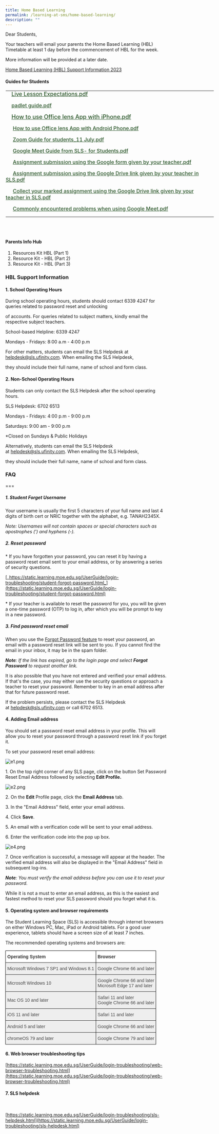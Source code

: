 ```yaml
---
title: Home Based Learning
permalink: /learning-at-sms/home-based-learning/
description: ""
---
```

Dear Students,

Your teachers will email your parents the Home Based Learning (HBL) Timetable at least 1 day before the commencement of HBL for the week.

More information will be provided at a later date.
  

<a href="/files/hbl support 2023_t1wk10.pdf" target="_blank">Home Based Learning (HBL) Support Information 2023</a>


#### Guides for Students


<table class="ive_eobj_left ives_tab_kosong" style="margin: 0px 10px 0px 0px; outline: 0px; padding: 0px; border-collapse: collapse; float: left; border: 1px solid transparent; table-layout: fixed; width: 651.218px; height: 462px;"><tbody style="margin: 0px; outline: 0px; padding: 0px;"><tr style="margin: 0px; outline: 0px; padding: 0px;"><td style="margin: 0px; outline: 0px; padding: 0px 15px 15px 0px; vertical-align: top; width: 651px;"><a class="refobj" href="/files/Live%20Lesson%20Expectations.pdf" style="margin: 0px; outline: 0px; padding: 0px 4px 0px 18px; color: rgb(42, 86, 41); font-weight: 500; text-decoration: underline; background-repeat: no-repeat; font-size: 17px; background-image: url(&quot;/site/ctx/ficon/pdf.gif&quot;);">Live Lesson Expectations.pdf</a><br style="margin: 0px; outline: 0px; padding: 0px;"></td></tr><tr style="margin: 0px; outline: 0px; padding: 0px;"><td style="margin: 0px; outline: 0px; padding: 0px 15px 15px 0px; vertical-align: top; width: 60px;"><a class="refobj" href="/files/padlet%20guide.pdf" style="margin: 0px; outline: 0px; padding: 0px 4px 0px 18px; color: rgb(42, 86, 41); font-weight: 500; text-decoration: underline; background-repeat: no-repeat; background-image: url(&quot;/site/ctx/ficon/pdf.gif&quot;);">padlet guide.pdf</a></td></tr><tr style="margin: 0px; outline: 0px; padding: 0px;"><td style="margin: 0px; outline: 0px; padding: 0px 15px 15px 0px; vertical-align: top;"><a class="refobj" href="/files/How%20to%20use%20Office%20lens%20App%20with%20iPhone.pdf" style="margin: 0px; outline: 0px; padding: 0px 4px 0px 18px; color: rgb(42, 86, 41); font-weight: 500; text-decoration: underline; background-repeat: no-repeat; font-size: 17px; background-image: url(&quot;/site/ctx/ficon/pdf.gif&quot;);"><font size="4" style="margin: 0px; outline: 0px; padding: 0px;">How to use Office lens App with iPhone.pdf</font></a><span style="margin: 0px; outline: 0px; padding: 0px; font-size: 17px;">&nbsp;</span><font size="4" style="margin: 0px; outline: 0px; padding: 0px;"><br style="margin: 0px; outline: 0px; padding: 0px;"></font></td></tr><tr style="margin: 0px; outline: 0px; padding: 0px;"><td style="margin: 0px; outline: 0px; padding: 0px 15px 15px 0px; vertical-align: top;">&nbsp;<a class="refobj" href="/files/How%20to%20use%20Office%20lens%20App%20with%20Android%20Phone.pdf" style="margin: 0px; outline: 0px; padding: 0px 4px 0px 18px; color: rgb(42, 86, 41); font-weight: 500; text-decoration: underline; background-repeat: no-repeat; background-image: url(&quot;/site/ctx/ficon/pdf.gif&quot;);">How to use Office lens App with Android Phone.pdf</a>&nbsp;</td></tr><tr style="margin: 0px; outline: 0px; padding: 0px;"><td style="margin: 0px; outline: 0px; padding: 0px 15px 15px 0px; vertical-align: top;">&nbsp;<a class="refobj" href="/files/Zoom%20Guide%20for%20students%2011%20July.pdf" style="margin: 0px; outline: 0px; padding: 0px 4px 0px 18px; color: rgb(42, 86, 41); font-weight: 500; text-decoration: underline; background-repeat: no-repeat; background-image: url(&quot;/site/ctx/ficon/pdf.gif&quot;);">Zoom Guide for students_11 July.pdf</a></td></tr><tr style="margin: 0px; outline: 0px; padding: 0px;"><td style="margin: 0px; outline: 0px; padding: 0px 15px 15px 0px; vertical-align: top;">&nbsp;<a class="refobj" href="/files/Google%20Meet%20Guide%20from%20SLS%20for%20Students.pdf" style="margin: 0px; outline: 0px; padding: 0px 4px 0px 18px; color: rgb(42, 86, 41); font-weight: 500; text-decoration: underline; background-repeat: no-repeat; background-image: url(&quot;/site/ctx/ficon/pdf.gif&quot;);">Google Meet Guide from SLS- for Students.pdf</a></td></tr><tr style="margin: 0px; outline: 0px; padding: 0px;"><td style="margin: 0px; outline: 0px; padding: 0px 15px 15px 0px; vertical-align: top;">&nbsp;<a class="refobj" href="/files/Assignment%20submission%20using%20the%20Google%20form%20given%20by%20your%20teacher.pdf" style="margin: 0px; outline: 0px; padding: 0px 4px 0px 18px; color: rgb(42, 86, 41); font-weight: 500; text-decoration: underline; background-repeat: no-repeat; background-image: url(&quot;/site/ctx/ficon/pdf.gif&quot;);">Assignment submission using the Google form given by your teacher.pdf</a></td></tr><tr style="margin: 0px; outline: 0px; padding: 0px;"><td style="margin: 0px; outline: 0px; padding: 0px 15px 15px 0px; vertical-align: top;">&nbsp;<a class="refobj" href="/files/Assignment%20submission%20using%20the%20Google%20Drive%20link%20given%20by%20your%20teacher%20in%20SLS.pdf" style="margin: 0px; outline: 0px; padding: 0px 4px 0px 18px; color: rgb(42, 86, 41); font-weight: 500; text-decoration: underline; background-repeat: no-repeat; background-image: url(&quot;/site/ctx/ficon/pdf.gif&quot;);">Assignment submission using the Google Drive link given by your teacher in SLS.pdf</a></td></tr><tr style="margin: 0px; outline: 0px; padding: 0px;"><td style="margin: 0px; outline: 0px; padding: 0px 15px 15px 0px; vertical-align: top;">&nbsp;<a class="refobj" href="/files/Collect%20your%20marked%20assignment%20using%20the%20Google%20Drive%20link%20given%20by%20your%20teacher%20in%20SLS.pdf" style="margin: 0px; outline: 0px; padding: 0px 4px 0px 18px; color: rgb(42, 86, 41); font-weight: 500; text-decoration: underline; background-repeat: no-repeat; background-image: url(&quot;/site/ctx/ficon/pdf.gif&quot;);">Collect your marked assignment using the Google Drive link given by your teacher in SLS.pdf</a></td></tr><tr style="margin: 0px; outline: 0px; padding: 0px;"><td style="margin: 0px; outline: 0px; padding: 0px 15px 15px 0px; vertical-align: top;">&nbsp;<a class="refobj" href="/files/Commonly%20encountered%20problems%20when%20using%20Google%20Meet.pdf" style="margin: 0px; outline: 0px; padding: 0px 4px 0px 18px; color: rgb(42, 86, 41); font-weight: 500; text-decoration: underline; background-repeat: no-repeat; background-image: url(&quot;/site/ctx/ficon/pdf.gif&quot;);">Commonly encountered problems when using Google Meet.pdf</a>&nbsp;</td></tr></tbody></table>


<br><br>

#### Parents Info Hub

1. Resources Kit HBL (Part 1)[](/files/Resource%20Kit%20-%20HBL.pdf)
2. Resource Kit - HBL (Part 2)
3. Resource Kit - HBL (Part 3)

### HBL Support Information

#### 1. School Operating Hours

During school operating hours, students should contact 6339 4247 for queries related to password reset and unlocking  

of accounts. For queries related to subject matters, kindly email the respective subject teachers.

  

School-based Helpline: 6339 4247

Mondays - Fridays: 8:00 a.m - 4:00 p.m  

  

For other matters, students can email the SLS Helpdesk at helpdesk@sls.ufinity.com. When emailing the SLS Helpdesk,

they should include their full name, name of school and form class.

  

#### 2. Non-School Operating Hours

Students can only contact the SLS Helpdesk after the school operating hours.  

  

SLS Helpdesk: 6702 6513

Mondays - Fridays: 4:00 p.m - 9:00 p.m

Saturdays: 9:00 am - 9:00 p.m  

\*Closed on Sundays &amp; Public Holidays

  

Alternatively, students can email the SLS Helpdesk at&nbsp;[helpdesk@sls.ufinity.com](mailto:helpdesk@sls.ufinity.com). When emailing the SLS Helpdesk,

they should include their full name, name of school and form class.

 

### FAQ
===

##### 1. Student Forget Username  

  

Your username is usually the first 5 characters of your full name and last 4 digits of birth cert or NRIC together with the alphabet, e.g. TANAH2345X.

_Note: Usernames will not contain spaces or special characters such as apostrophes (') and hyphens (-)._

  

  

##### 2. Reset password

  

\* If you have forgotten your password, you can reset it by having a password reset email sent to your email address, or by answering a series of security questions.

[](https://stmargaretspri.moe.edu.sg/learning-at-sms-p/home-based-learning/goog_1428196432)

[_https://static.learning.moe.edu.sg/UserGuide/login-troubleshooting/student-forgot-password.html_](https://static.learning.moe.edu.sg/UserGuide/login-troubleshooting/student-forgot-password.html)

  

\* If your teacher is available to reset the password for you, you will be given a one-time password (OTP) to log in, after which you will be prompt to key in a new password.

  

  

##### 3. Find password reset email

When you use the&nbsp;[Forgot Password feature](https://mo.learning.moe.edu.sg/UserGuide/Vle/student/administration/forgot-password.html)&nbsp;to reset your password, an email with a password reset link will be sent to you. If you cannot find the email in your inbox, it may be in the spam folder.

_**Note**: If the link has expired, go to the login page and select&nbsp;**Forgot Password**&nbsp;to request another link._

  

It is also possible that you have not entered and verified your email address. If that's the case, you may either use the security questions or approach a teacher to reset your password. Remember to key in an email address after that for future password reset.

  

If the problem persists, please contact the SLS Helpdesk at&nbsp;[helpdesk@sls.ufinity.com](mailto:helpdesk@sls.ufinity.com)&nbsp;or call 6702 6513.

  

  
#### 4. Adding Email address

You should set a password reset email address in your profile. This will allow you to reset your password through a password reset link if you forget it.

  

To set your password reset email address:

  

![e1.png](/images/e11.png)  

  

1\. On the top right corner of any SLS page, click on the button Set Password Reset Email Address followed by selecting&nbsp;**Edit Profile.**

  

![e2.png](/images/e22.png)  

  

2\. On the&nbsp;**Edit**&nbsp;Profile page, click the&nbsp;**Email Address**&nbsp;tab.

3\. In the "Email Address" field, enter your email address.

4\. Click&nbsp;**Save**.

5\. An email with a verification code will be sent to your email address.

  

6\. Enter the verification code into the pop up box.

  

![e4.png](/images/e44.png)

  

7\. Once verification is successful, a message will appear at the header. The verified email address will also be displayed in the "Email Address" field in subsequent log-ins.

_**Note**: You must verify the email address before you can use it to reset your password._

  

While it is not a must to enter an email address, as this is the easiest and fastest method to reset your SLS password should you forget what it is.

  

  

#### 5. Operating system and browser requirements

  

The Student Learning Space (SLS) is accessible through internet browsers on either Windows PC, Mac, iPad or Android tablets. For a good user experience, tablets should have a screen size of at least 7 inches.

  

The recommended operating systems and browsers are:

  <style type="text/css">
.tg  {border-collapse:collapse;border-spacing:0;}
.tg td{border-color:black;border-style:solid;border-width:1px;font-family:Arial, sans-serif;font-size:14px;
  overflow:hidden;padding:10px 5px;word-break:normal;}
.tg th{border-color:black;border-style:solid;border-width:1px;font-family:Arial, sans-serif;font-size:14px;
  font-weight:normal;overflow:hidden;padding:10px 5px;word-break:normal;}
.tg .tg-6vty{background-color:#FFF;color:#333;font-weight:bold;text-align:left;vertical-align:middle}
.tg .tg-mppl{background-color:#EEE;color:#444;text-align:left;vertical-align:top}
.tg .tg-vlwp{background-color:#EEE;color:#444;text-align:left;vertical-align:middle}
</style>
<table class="tg">
<thead>
  <tr>
    <th class="tg-6vty"><span style="color:#333;background-color:#FFF">Operating System</span></th>
    <th class="tg-6vty"><span style="color:#333;background-color:#FFF">Browser</span></th>
  </tr>
</thead>
<tbody>
  <tr>
    <td class="tg-vlwp"><span style="color:#444;background-color:#EEE">Microsoft Windows 7 SP1 and Windows 8.1</span></td>
    <td class="tg-mppl">Google Chrome 66 and later</td>
  </tr>
  <tr>
    <td class="tg-vlwp"><span style="color:#444;background-color:#EEE">Microsoft Windows 10</span></td>
    <td class="tg-mppl">Google Chrome 66 and later<br>Microsoft Edge 17 and later</td>
  </tr>
  <tr>
    <td class="tg-vlwp"><span style="color:#444;background-color:#EEE">Mac OS 10 and later</span></td>
    <td class="tg-mppl">Safari 11 and later<br>Google Chrome 66 and later</td>
  </tr>
  <tr>
    <td class="tg-vlwp"><span style="color:#444;background-color:#EEE">iOS 11 and later</span></td>
    <td class="tg-mppl">Safari 11 and later</td>
  </tr>
  <tr>
    <td class="tg-vlwp"><span style="color:#444;background-color:#EEE">Android 5 and later</span></td>
    <td class="tg-mppl">Google Chrome 66 and later</td>
  </tr>
  <tr>
    <td class="tg-vlwp"><span style="color:#444;background-color:#EEE">chromeOS 79 and later</span></td>
    <td class="tg-mppl">Google Chrome 79 and later</td>
  </tr>
</tbody>
</table>

  

#### 6. Web browser troubleshooting tips

[https://static.learning.moe.edu.sg/UserGuide/login-troubleshooting/web-browser-troubleshooting.html](https://static.learning.moe.edu.sg/UserGuide/login-troubleshooting/web-browser-troubleshooting.html)

  

  

#### 7. SLS helpdesk

[  
](https://stmargaretspri.moe.edu.sg/learning-at-sms-p/home-based-learning/goog_29713546)

[https://static.learning.moe.edu.sg/UserGuide/login-troubleshooting/sls-helpdesk.html](https://static.learning.moe.edu.sg/UserGuide/login-troubleshooting/sls-helpdesk.html)